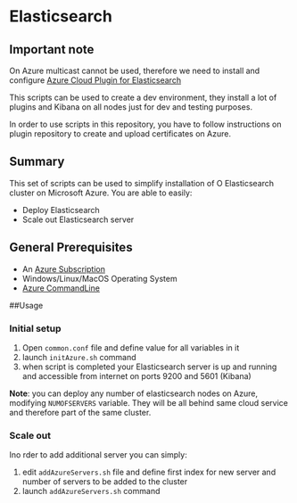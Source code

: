 # Elasticsearch

## Important note
On Azure multicast cannot be used, therefore we need to install and configure [Azure Cloud Plugin for Elasticsearch](https://github.com/elastic/elasticsearch-cloud-azure)

This scripts can be used to create a dev environment, they install a lot of plugins and Kibana on all nodes just for dev and testing purposes.

In order to use scripts in this repository, you have to follow instructions on plugin repository to create and upload certificates on Azure.

## Summary
This set of scripts can be used to simplify installation of O Elasticsearch cluster on Microsoft Azure.
You are able to easily:
* Deploy Elasticsearch
* Scale out Elasticsearch server

## General Prerequisites
* An [Azure Subscription](http://azure.microsoft.com/en-us/)
* Windows/Linux/MacOS Operating System
* [Azure CommandLine](http://azure.microsoft.com/en-us/documentation/articles/xplat-cli/)

##Usage

### Initial setup

1. Open ``common.conf`` file and define value for all variables in it
1. launch ``initAzure.sh`` command
1. when script is completed your Elasticsearch server is up and running and accessible from internet on ports 9200 and 5601 (Kibana)

**Note**: you can deploy any number of elasticsearch nodes on Azure, modifying ``NUMOFSERVERS`` variable. They will be all behind same cloud service and therefore part of the same cluster.

### Scale out 
Ino rder to add additional server you can simply:

1. edit ``addAzureServers.sh`` file and define first index for new server and number of servers to be added to the cluster
1. launch ``addAzureServers.sh`` command
